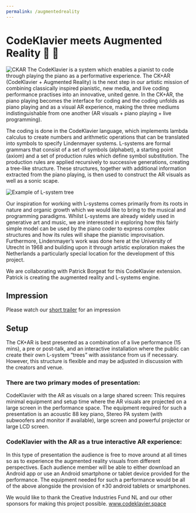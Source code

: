 ```yaml
---
permalink: /augmentedreality
---
```

# CodeKlavier meets Augmented Reality 📱 🌱 

![CKAR](https://github.com/narcode/codeklavier/blob/master/assets/images/CKAR.png)
The CodeKlavier is a system which enables a pianist to code through playing the piano as a performative experience. The CK+AR (CodeKlavier + Augmented Reality)  is the next step in our artistic mission of combining classically inspired pianistic, new media, and live coding performance practises into an innovative, united genre. In the CK+AR, the piano playing becomes the interface for coding and the coding unfolds as piano playing and as a visual AR experience, making the three mediums indistinguishable from one another (AR visuals + piano playing + live programming). 

The coding is done in the CodeKlavier language, which implements lambda calculus to create numbers and arithmetic operations that can be translated into symbols to specify Lindenmayer systems. L-systems are formal grammars that consist of a set of symbols (alphabet), a starting point (axiom) and a set of production rules which define symbol substitution. The production rules are applied recursively to successive generations, creating a tree-like structure. These structures, together with additional information extracted from the piano playing, is then used to construct the AR visuals as well as a sonic scape.

![Example of L-system tree](https://github.com/narcode/codeklavier/blob/master/assets/images/L-system%20example.png)

Our inspiration for working with L-systems comes primarily from its roots in nature and organic growth which we would like to bring to the musical and programming paradigms. Whilst L-systems are already widely used in generative art and music, we are interessted in exploring how this fairly simple model can be used by the piano coder to express complex structures and how its rules will shape the pianistic improvisation.  Furthermore,  Lindenmayer’s work was done here at the University of Utrecht in 1968 and building upon it through artistic exploration makes  the Netherlands a particularly special location for the development of this project.

We are collaborating with Patrick Borgeat for this CodeKlavier extension. Patrick is creating the augmented reality and L-systems engine.

## Impression
Please watch our [short trailer](https://youtu.be/p65YavCUEuQ) for an impression 

## Setup
The CK+AR is best presented as a combination of a live performance (15 mins), a pre or post-talk, and an interactive installation where the public can create their own L-system “trees” with assistance from us if necessary. However, this structure is flexible and may be adjusted in discussion with the creators and venue.

### There are two primary modes of presentation:
CodeKlavier with the AR as visuals on a large shared  screen:
This requires minimal equipment  and setup time where the AR visuals are projected on a large screen in the performance space. The equipment required for such a presentation is an acoustic 88 key piano, Stereo PA system (with subwoofers and monitor if available), large screen and powerful projector or large LCD screen.

### CodeKlavier  with the AR as a true interactive AR experience:
In this type of presentation the audience is free to move around at all times so as to experience the augmented reality visuals from different perspectives. Each audience member will be able to either download an Android app or use an Android smartphone or tablet device provided for the performance. The equipment needed for such a performance would be all of the above alongside the provision of ±30 android tablets or smartphones.


We would like to thank the Creative Industries Fund NL and our other sponsors for making this project possible.
www.codeklavier.space


